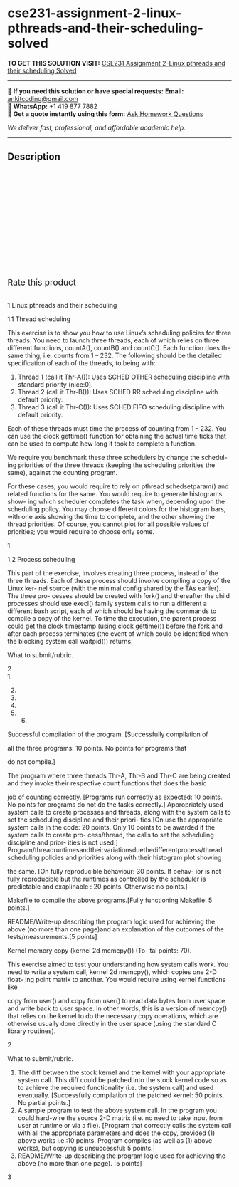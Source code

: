 # cse231-assignment-2-linux-pthreads-and-their-scheduling-solved
**TO GET THIS SOLUTION VISIT:** [CSE231 Assignment 2-Linux pthreads and their scheduling Solved](https://www.ankitcodinghub.com/product/cse231-assignment-2-linux-pthreads-and-their-scheduling-solved/)


---

📩 **If you need this solution or have special requests:** **Email:** ankitcoding@gmail.com  
📱 **WhatsApp:** +1 419 877 7882  
📄 **Get a quote instantly using this form:** [Ask Homework Questions](https://www.ankitcodinghub.com/services/ask-homework-questions/)

*We deliver fast, professional, and affordable academic help.*

---

<h2>Description</h2>



<div class="kk-star-ratings kksr-auto kksr-align-center kksr-valign-top" data-payload="{&quot;align&quot;:&quot;center&quot;,&quot;id&quot;:&quot;101089&quot;,&quot;slug&quot;:&quot;default&quot;,&quot;valign&quot;:&quot;top&quot;,&quot;ignore&quot;:&quot;&quot;,&quot;reference&quot;:&quot;auto&quot;,&quot;class&quot;:&quot;&quot;,&quot;count&quot;:&quot;0&quot;,&quot;legendonly&quot;:&quot;&quot;,&quot;readonly&quot;:&quot;&quot;,&quot;score&quot;:&quot;0&quot;,&quot;starsonly&quot;:&quot;&quot;,&quot;best&quot;:&quot;5&quot;,&quot;gap&quot;:&quot;4&quot;,&quot;greet&quot;:&quot;Rate this product&quot;,&quot;legend&quot;:&quot;0\/5 - (0 votes)&quot;,&quot;size&quot;:&quot;24&quot;,&quot;title&quot;:&quot;CSE231 Assignment 2-Linux pthreads and their scheduling&nbsp;Solved&quot;,&quot;width&quot;:&quot;0&quot;,&quot;_legend&quot;:&quot;{score}\/{best} - ({count} {votes})&quot;,&quot;font_factor&quot;:&quot;1.25&quot;}">

<div class="kksr-stars">

<div class="kksr-stars-inactive">
            <div class="kksr-star" data-star="1" style="padding-right: 4px">


<div class="kksr-icon" style="width: 24px; height: 24px;"></div>
        </div>
            <div class="kksr-star" data-star="2" style="padding-right: 4px">


<div class="kksr-icon" style="width: 24px; height: 24px;"></div>
        </div>
            <div class="kksr-star" data-star="3" style="padding-right: 4px">


<div class="kksr-icon" style="width: 24px; height: 24px;"></div>
        </div>
            <div class="kksr-star" data-star="4" style="padding-right: 4px">


<div class="kksr-icon" style="width: 24px; height: 24px;"></div>
        </div>
            <div class="kksr-star" data-star="5" style="padding-right: 4px">


<div class="kksr-icon" style="width: 24px; height: 24px;"></div>
        </div>
    </div>

<div class="kksr-stars-active" style="width: 0px;">
            <div class="kksr-star" style="padding-right: 4px">


<div class="kksr-icon" style="width: 24px; height: 24px;"></div>
        </div>
            <div class="kksr-star" style="padding-right: 4px">


<div class="kksr-icon" style="width: 24px; height: 24px;"></div>
        </div>
            <div class="kksr-star" style="padding-right: 4px">


<div class="kksr-icon" style="width: 24px; height: 24px;"></div>
        </div>
            <div class="kksr-star" style="padding-right: 4px">


<div class="kksr-icon" style="width: 24px; height: 24px;"></div>
        </div>
            <div class="kksr-star" style="padding-right: 4px">


<div class="kksr-icon" style="width: 24px; height: 24px;"></div>
        </div>
    </div>
</div>


<div class="kksr-legend" style="font-size: 19.2px;">
            <span class="kksr-muted">Rate this product</span>
    </div>
    </div>
<div class="page" title="Page 1">
<div class="layoutArea">
<div class="column">
&nbsp;

1 Linux pthreads and their scheduling

1.1 Thread scheduling

This exercise is to show you how to use Linux’s scheduling policies for three threads. You need to launch three threads, each of which relies on three different functions, countA(), countB() and countC(). Each function does the same thing, i.e. counts from 1 – 232. The following should be the detailed specification of each of the threads, to being with:

<ol>
<li>Thread 1 (call it Thr-A()): Uses SCHED OTHER scheduling discipline with standard priority (nice:0).</li>
<li>Thread 2 (call it Thr-B()): Uses SCHED RR scheduling discipline with default priority.</li>
<li>Thread 3 (call it Thr-C()): Uses SCHED FIFO scheduling discipline with default priority.</li>
</ol>
Each of these threads must time the process of counting from 1 – 232. You can use the clock gettime() function for obtaining the actual time ticks that can be used to compute how long it took to complete a function.

We require you benchmark these three schedulers by change the schedul- ing priorities of the three threads (keeping the scheduling priorities the same), against the counting program.

For these cases, you would require to rely on pthread schedsetparam() and related functions for the same. You would require to generate histograms show- ing which scheduler completes the task when, depending upon the scheduling policy. You may choose different colors for the histogram bars, with one axis showing the time to complete, and the other showing the thread priorities. Of course, you cannot plot for all possible values of priorities; you would require to choose only some.

1

</div>
</div>
</div>
<div class="page" title="Page 2">
<div class="layoutArea">
<div class="column">
1.2 Process scheduling

This part of the exercise, involves creating three process, instead of the three threads. Each of these process should involve compiling a copy of the Linux ker- nel source (with the minimal config shared by the TAs earlier). The three pro- cesses should be created with fork() and thereafter the child processes should use execl() family system calls to run a different a different bash script, each of which should be having the commands to compile a copy of the kernel. To time the execution, the parent process could get the clock timestamp (using clock gettime()) before the fork and after each process terminates (the event of which could be identified when the blocking system call waitpid()) returns.

What to submit/rubric.

</div>
</div>
<div class="layoutArea">
<div class="column">
2

</div>
</div>
<div class="layoutArea">
<div class="column">
1.

2.

3.

4.

5. 6.

</div>
<div class="column">
Successful compilation of the program. [Successfully compilation of

all the three programs: 10 points. No points for programs that

do not compile.]

The program where three threads Thr-A, Thr-B and Thr-C are being created and they invoke their respective count functions that does the basic

job of counting correctly. [Programs run correctly as expected: 10 points. No points for programs do not do the tasks correctly.] Appropriately used system calls to create processes and threads, along with the system calls to set the scheduling discipline and their priori- ties.[On use the appropriate system calls in the code: 20 points. Only 10 points to be awarded if the system calls to create pro- cess/thread, the calls to set the scheduling discipline and prior- ities is not used.] Program/threadruntimesandtheirvariationsduethedifferentprocess/thread scheduling policies and priorities along with their histogram plot showing

the same. [On fully reproducible behaviour: 30 points. If behav- ior is not fully reproducible but the runtimes as controlled by the scheduler is predictable and exaplinable : 20 points. Otherwise no points.]

Makefile to compile the above programs.[Fully functioning Makefile: 5 points.]

README/Write-up describing the program logic used for achieving the above (no more than one page)and an explanation of the outcomes of the tests/measurements.[5 points]

Kernel memory copy (kernel 2d memcpy()) (To- tal points: 70).

</div>
</div>
<div class="layoutArea">
<div class="column">
This exercise aimed to test your understanding how system calls work. You need to write a system call, kernel 2d memcpy(), which copies one 2-D float- ing point matrix to another. You would require using kernel functions like

copy from user() and copy from user() to read data bytes from user space and write back to user space. In other words, this is a version of memcpy() that relies on the kernel to do the necessary copy operations, which are otherwise usually done directly in the user space (using the standard C library routines).

2

</div>
</div>
</div>
<div class="page" title="Page 3">
<div class="layoutArea">
<div class="column">
What to submit/rubric.

<ol>
<li>The diff between the stock kernel and the kernel with your appropriate system call. This diff could be patched into the stock kernel code so as to achieve the required functionality (i.e. the system call) and used eventually. [Successfully compilation of the patched kernel: 50 points. No partial points.]</li>
<li>A sample program to test the above system call. In the program you could hard-wire the source 2-D matrix (i.e. no need to take input from user at runtime or via a file). [Program that correctly calls the system call with all the appropriate parameters and does the copy, provided (1) above works i.e.:10 points. Program compiles (as well as (1) above works), but copying is unsuccessful: 5 points.]</li>
<li>README/Write-up describing the program logic used for achieving the above (no more than one page). [5 points]</li>
</ol>
</div>
</div>
<div class="layoutArea">
<div class="column">
3

</div>
</div>
</div>
